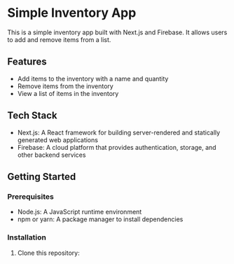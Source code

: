 # Simple Inventory App

This is a simple inventory app built with Next.js and Firebase. It allows users to add and remove items from a list.

## Features

- Add items to the inventory with a name and quantity
- Remove items from the inventory
- View a list of items in the inventory

## Tech Stack

- Next.js: A React framework for building server-rendered and statically generated web applications
- Firebase: A cloud platform that provides authentication, storage, and other backend services

## Getting Started

### Prerequisites

- Node.js: A JavaScript runtime environment
- npm or yarn: A package manager to install dependencies

### Installation

1. Clone this repository:
   

